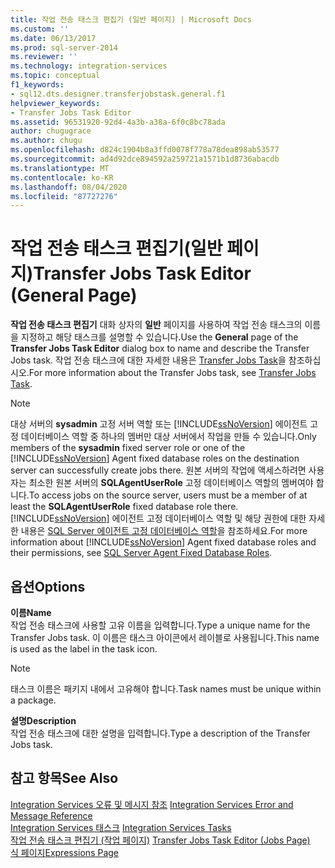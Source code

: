 ```yaml
---
title: 작업 전송 태스크 편집기 (일반 페이지) | Microsoft Docs
ms.custom: ''
ms.date: 06/13/2017
ms.prod: sql-server-2014
ms.reviewer: ''
ms.technology: integration-services
ms.topic: conceptual
f1_keywords:
- sql12.dts.designer.transferjobstask.general.f1
helpviewer_keywords:
- Transfer Jobs Task Editor
ms.assetid: 96531920-92d4-4a3b-a38a-6f0c8bc78ada
author: chugugrace
ms.author: chugu
ms.openlocfilehash: d824c1904b8a3ffd0078f778a78dea898ab53577
ms.sourcegitcommit: ad4d92dce894592a259721a1571b1d8736abacdb
ms.translationtype: MT
ms.contentlocale: ko-KR
ms.lasthandoff: 08/04/2020
ms.locfileid: "87727276"
---
```

# <a name="transfer-jobs-task-editor-general-page"></a><span data-ttu-id="d707c-102">작업 전송 태스크 편집기(일반 페이지)</span><span class="sxs-lookup"><span data-stu-id="d707c-102">Transfer Jobs Task Editor (General Page)</span></span>
  <span data-ttu-id="d707c-103">**작업 전송 태스크 편집기** 대화 상자의 **일반** 페이지를 사용하여 작업 전송 태스크의 이름을 지정하고 해당 태스크를 설명할 수 있습니다.</span><span class="sxs-lookup"><span data-stu-id="d707c-103">Use the **General** page of the **Transfer Jobs Task Editor** dialog box to name and describe the Transfer Jobs task.</span></span> <span data-ttu-id="d707c-104">작업 전송 태스크에 대한 자세한 내용은 [Transfer Jobs Task](control-flow/transfer-jobs-task.md)을 참조하십시오.</span><span class="sxs-lookup"><span data-stu-id="d707c-104">For more information about the Transfer Jobs task, see [Transfer Jobs Task](control-flow/transfer-jobs-task.md).</span></span>  
  
> [!NOTE]  
>  <span data-ttu-id="d707c-105">대상 서버의 **sysadmin** 고정 서버 역할 또는 [!INCLUDE[ssNoVersion](../includes/ssnoversion-md.md)] 에이전트 고정 데이터베이스 역할 중 하나의 멤버만 대상 서버에서 작업을 만들 수 있습니다.</span><span class="sxs-lookup"><span data-stu-id="d707c-105">Only members of the **sysadmin** fixed server role or one of the [!INCLUDE[ssNoVersion](../includes/ssnoversion-md.md)] Agent fixed database roles on the destination server can successfully create jobs there.</span></span> <span data-ttu-id="d707c-106">원본 서버의 작업에 액세스하려면 사용자는 최소한 원본 서버의 **SQLAgentUserRole** 고정 데이터베이스 역할의 멤버여야 합니다.</span><span class="sxs-lookup"><span data-stu-id="d707c-106">To access jobs on the source server, users must be a member of at least the **SQLAgentUserRole** fixed database role there.</span></span> <span data-ttu-id="d707c-107">[!INCLUDE[ssNoVersion](../includes/ssnoversion-md.md)] 에이전트 고정 데이터베이스 역할 및 해당 권한에 대한 자세한 내용은 [SQL Server 에이전트 고정 데이터베이스 역할](../ssms/agent/sql-server-agent-fixed-database-roles.md)을 참조하세요.</span><span class="sxs-lookup"><span data-stu-id="d707c-107">For more information about [!INCLUDE[ssNoVersion](../includes/ssnoversion-md.md)] Agent fixed database roles and their permissions, see [SQL Server Agent Fixed Database Roles](../ssms/agent/sql-server-agent-fixed-database-roles.md).</span></span>  
  
## <a name="options"></a><span data-ttu-id="d707c-108">옵션</span><span class="sxs-lookup"><span data-stu-id="d707c-108">Options</span></span>  
 <span data-ttu-id="d707c-109">**이름**</span><span class="sxs-lookup"><span data-stu-id="d707c-109">**Name**</span></span>  
 <span data-ttu-id="d707c-110">작업 전송 태스크에 사용할 고유 이름을 입력합니다.</span><span class="sxs-lookup"><span data-stu-id="d707c-110">Type a unique name for the Transfer Jobs task.</span></span> <span data-ttu-id="d707c-111">이 이름은 태스크 아이콘에서 레이블로 사용됩니다.</span><span class="sxs-lookup"><span data-stu-id="d707c-111">This name is used as the label in the task icon.</span></span>  
  
> [!NOTE]  
>  <span data-ttu-id="d707c-112">태스크 이름은 패키지 내에서 고유해야 합니다.</span><span class="sxs-lookup"><span data-stu-id="d707c-112">Task names must be unique within a package.</span></span>  
  
 <span data-ttu-id="d707c-113">**설명**</span><span class="sxs-lookup"><span data-stu-id="d707c-113">**Description**</span></span>  
 <span data-ttu-id="d707c-114">작업 전송 태스크에 대한 설명을 입력합니다.</span><span class="sxs-lookup"><span data-stu-id="d707c-114">Type a description of the Transfer Jobs task.</span></span>  
  
## <a name="see-also"></a><span data-ttu-id="d707c-115">참고 항목</span><span class="sxs-lookup"><span data-stu-id="d707c-115">See Also</span></span>  
 <span data-ttu-id="d707c-116">[Integration Services 오류 및 메시지 참조](../../2014/integration-services/integration-services-error-and-message-reference.md) </span><span class="sxs-lookup"><span data-stu-id="d707c-116">[Integration Services Error and Message Reference](../../2014/integration-services/integration-services-error-and-message-reference.md) </span></span>  
 <span data-ttu-id="d707c-117">[Integration Services 태스크](control-flow/integration-services-tasks.md) </span><span class="sxs-lookup"><span data-stu-id="d707c-117">[Integration Services Tasks](control-flow/integration-services-tasks.md) </span></span>  
 <span data-ttu-id="d707c-118">[작업 전송 태스크 편집기 &#40;작업 페이지&#41;](../../2014/integration-services/transfer-jobs-task-editor-jobs-page.md) </span><span class="sxs-lookup"><span data-stu-id="d707c-118">[Transfer Jobs Task Editor &#40;Jobs Page&#41;](../../2014/integration-services/transfer-jobs-task-editor-jobs-page.md) </span></span>  
 [<span data-ttu-id="d707c-119">식 페이지</span><span class="sxs-lookup"><span data-stu-id="d707c-119">Expressions Page</span></span>](expressions/expressions-page.md)  
  
  
